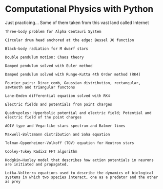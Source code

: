 # Computational Physics with Python

Just practicing...
Some of them taken from this vast land called Internet

	Three-body problem for Alpha Centauri System
	
	Circular drum head anchored at the edge: Bessel J0 function
	
	Black-body radiation for M dwarf stars
	
	Double pendulum motion: Chaos theory
	
	Damped pendulum solved with Euler method
	
	Damped pendulum solved with Runge-Kutta 4th Order method (RK4)
	
	Fourier pairs: Dirac comb, Gaussian distribution, rectangular, sawtooth and triangular functons
	
	Lane-Emden differential equation solved with RK4
	
	Electric fields and potentials from point charges
	
	Quadrupoles: Hyperbolic potential and electric field; Potential and electric field of the point charges
	
	AOIV type and Vega-like stars spectrum and Balmer lines
	
	Maxwell-Boltzmann distribution and Saha equation

	Tolman-Oppenheimer-Volkoff (TOV) equation for Neutron stars
	
	Cooley-Tukey Radix2 FFT algorithm
	
	Hodgkin–Huxley model that describes how action potentials in neurons are initiated and propagated. 
	
	Lotka–Volterra equations used to describe the dynamics of biological systems in which two species interact, one as a predator and the other as prey
